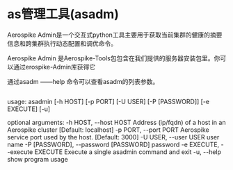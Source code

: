# as管理工具(asadm)

Aerospike Admin是一个交互式python工具主要用于获取当前集群的健康的摘要信息和跨集群执行动态配置和调优命令。


Aerospike Admin 是Aerospike-Tools包包含在我们提供的服务器安装包里。你可以通过erospike-Admin库获得它


通过asadm ——help 命令可以查看asadm的列表参数。


>```asadm --help
usage: asadmin [-h HOST] [-p PORT] [-U USER] [-P [PASSWORD]] [-e EXECUTE] [-u]

optional arguments:
-h HOST, --host HOST  Address (ip/fqdn) of a host in an Aerospike cluster
                      [Default: localhost]
-p PORT, --port PORT  Aerospike service port used by the host.
                      [Default: 3000]
-U USER, --user USER  user name
-P [PASSWORD], --password [PASSWORD]
                      password
-e EXECUTE, --execute EXECUTE
                      Execute a single asadmin command and exit
-u, --help            show program usage

```